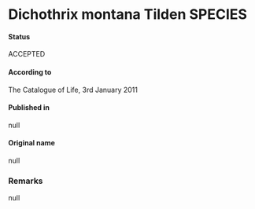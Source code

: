 # Dichothrix montana Tilden SPECIES

#### Status
ACCEPTED

#### According to
The Catalogue of Life, 3rd January 2011

#### Published in
null

#### Original name
null

### Remarks
null